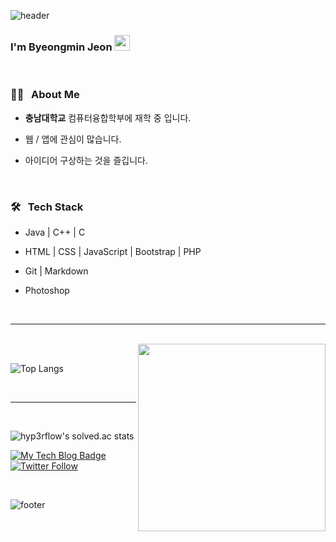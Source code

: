 
![header](https://capsule-render.vercel.app/api?type=wave&color=gradient&height=300&section=header&text=Byeongmin%20Jeon&fontSize=40)

### I'm Byeongmin Jeon  <img src="https://github.com/souvikguria98/souvikguria98/blob/master/Hi.gif" width="25">

<br>

<h3> 👨🏻 &nbsp; About Me </h3>

- <b>충남대학교</b> 컴퓨터융합학부에 재학 중 입니다.

- 웹 / 앱에 관심이 많습니다.

- 아이디어 구상하는 것을 즐깁니다.


<br>


<h3>🛠 &nbsp; Tech Stack</h3>


- Java | C++ | C 

- HTML | CSS | JavaScript | Bootstrap | PHP

<!--- 🛢 &nbsp; MySQL | MongoDB -->

- Git | Markdown

- Photoshop

<br>

<hr>

<br>


<img src="https://media.giphy.com/media/17b875GGvV9m9sLmNc/giphy.gif" width="300" align='right'>

<br>


![Top Langs](https://github-readme-stats.vercel.app/api/top-langs/?username=jeonbyeongmin&show_icons=true)

<br>



<hr>

<br>


![hyp3rflow's solved.ac stats](https://github-readme-solvedac.hyp3rflow.vercel.app/api/?handle=qudals7613)

  [![My Tech Blog Badge](http://img.shields.io/badge/-My%20Tech%20blog-black?style=flat-square&logo=github&link=https://kinetic27.github.io/)](https://kinetic27.github.io/) 
  [![Twitter Follow](https://img.shields.io/twitter/follow/dev_kinetic?label=Follow%20me&style=social)](https://twitter.com/dev_kinetic)
  </div>
<br>

![footer](https://capsule-render.vercel.app/api?type=wave&color=gradient&height=150&section=footer)

